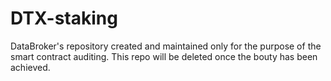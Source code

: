 # DTX-staking
DataBroker's repository created and maintained only for the purpose of the smart contract auditing.
This repo will be deleted once the bouty has been achieved.